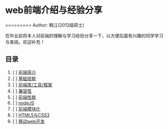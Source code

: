 # web前端介绍与经验分享
=========
    Author: 韩江(2012级硕士)  

在毕业前将本人对前端的理解与学习经验分享一下，以方便后面有兴趣的同学学习与查阅。欢迎补充！


## 目录
1. [ ] [前端简介](./aboutweb.md)
2. [ ] [基础技能](./basic.md)
3. [ ] [前端库/工具/框架](./tool.md)
4. [ ] [兼容性](./ie.md)
5. [ ] [前端性能](./speed.md)
6. [ ] [nodeJS](./nodejs.md)
7. [ ] [前端模块化](./module.md)
8. [ ] [HTML5与CSS3](./html5.md)
9. [ ] [移动web开发](./mobile.md)